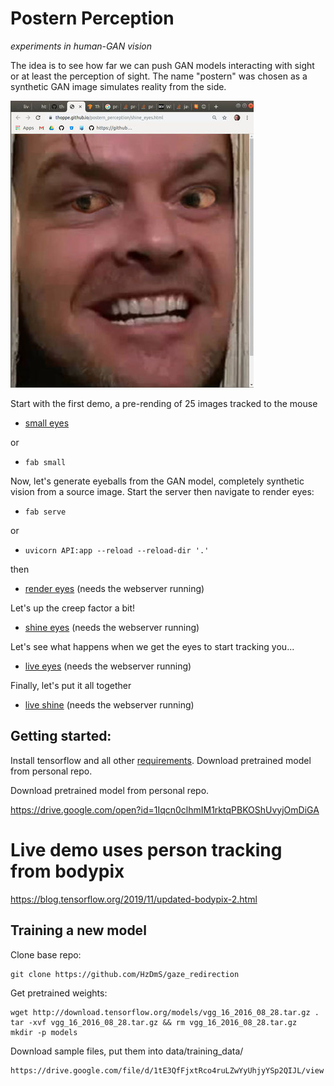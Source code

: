 # Postern Perception
_experiments in human-GAN vision_ 

The idea is to see how far we can push GAN models interacting with sight or at least the perception of sight. The name "postern" was chosen as a synthetic GAN image simulates reality from the side.

![](docs/assets/title_shot.jpg)

Start with the first demo, a pre-rending of 25 images tracked to the mouse

+ [small eyes](https://thoppe.github.io/postern_perception/small_eyes.html)

or

+ `fab small`

Now, let's generate eyeballs from the GAN model, completely synthetic vision from a source image. Start the server then navigate to render eyes:

+ `fab serve`

or

+ `uvicorn API:app --reload --reload-dir '.'`

then

+ [render eyes](https://thoppe.github.io/postern_perception/render_eyes.html) (needs the webserver running)

Let's up the creep factor a bit!

+ [shine eyes](https://thoppe.github.io/postern_perception/shine_eyes.html) (needs the webserver running)

Let's see what happens when we get the eyes to start tracking you...

+ [live eyes](https://thoppe.github.io/postern_perception/live_eyes.html) (needs the webserver running)

Finally, let's put it all together

+ [live shine](https://thoppe.github.io/postern_perception/live_shine.html) (needs the webserver running)


## Getting started:

Install tensorflow and all other [requirements](requirements.txt). Download pretrained model from personal repo.

Download pretrained model from personal repo.

https://drive.google.com/open?id=1Iqcn0clhmIM1rktqPBKOShUvyjOmDiGA

# Live demo uses person tracking from bodypix

https://blog.tensorflow.org/2019/11/updated-bodypix-2.html

## Training a new model

Clone base repo:

    git clone https://github.com/HzDmS/gaze_redirection

Get pretrained weights:

    wget http://download.tensorflow.org/models/vgg_16_2016_08_28.tar.gz .
    tar -xvf vgg_16_2016_08_28.tar.gz && rm vgg_16_2016_08_28.tar.gz
    mkdir -p models

Download sample files, put them into data/training_data/

    https://drive.google.com/file/d/1tE3QfFjxtRco4ruLZwYyUhjyYSp2QIJL/view

